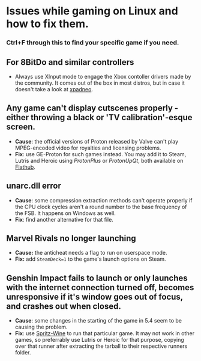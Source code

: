 # Issues while gaming on Linux and how to fix them.
### Ctrl+F through this to find your specific game if you need.

## For 8BitDo and similar controllers
- Always use XInput mode to engage the Xbox contoller drivers made by the community. It comes out of the box in most distros, but in case it doesn't take a look at [xpadneo](https://github.com/atar-axis/xpadneo).

## Any game can't display cutscenes properly - either throwing a black or 'TV calibration'-esque screen.
- **Cause**: the official versions of Proton released by Valve can't play MPEG-encoded video for royalties and licensing problems.
- **Fix**: use GE-Proton for such games instead. You may add it to Steam, Lutris and Heroic using *ProtonPlus* or *ProtonUpQt*, both available on [Flathub](https://flathub.org/).

## unarc.dll error
- **Cause**: some compression extraction methods can't operate properly if the CPU clock cycles aren't a round number to the base frequency of the FSB. It happens on Windows as well.
- **Fix**: find another alternative for that file.

## Marvel Rivals no longer launching
- **Cause:** the anticheat needs a flag to run on userspace mode.
- **Fix:** add `SteamDeck=1` to the game's launch options on Steam.

## Genshin Impact fails to launch or only launches with the internet connection turned off, becomes unresponsive if it's window goes out of focus, and crashes out when closed.
- **Cause**: some changes in the starting of the game in 5.4 seem to be causing the problem.
- **Fix**: use [Spritz-Wine](https://github.com/NelloKudo/WineBuilder/releases/tag/spritz-v10.6-1) to run that particular game. It may not work in other games, so preferrably use Lutris or Heroic for that purpose, copying over that runner after extracting the tarball to their respective runners folder.

